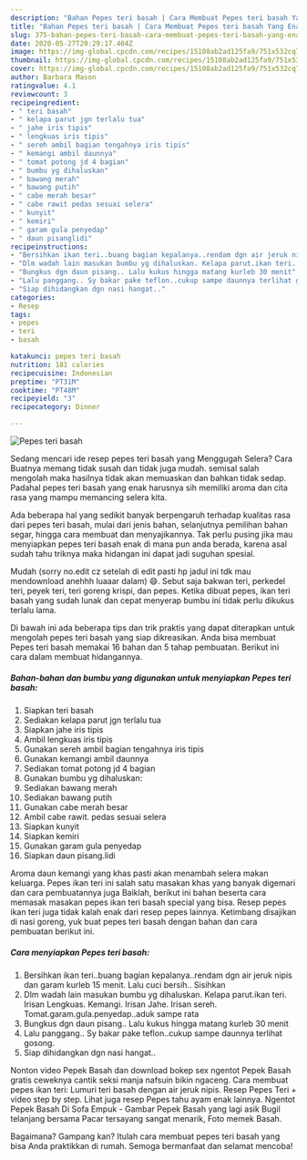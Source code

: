 ```yaml
---
description: "Bahan Pepes teri basah | Cara Membuat Pepes teri basah Yang Enak Banget"
title: "Bahan Pepes teri basah | Cara Membuat Pepes teri basah Yang Enak Banget"
slug: 375-bahan-pepes-teri-basah-cara-membuat-pepes-teri-basah-yang-enak-banget
date: 2020-05-27T20:29:17.404Z
image: https://img-global.cpcdn.com/recipes/15108ab2ad125fa9/751x532cq70/pepes-teri-basah-foto-resep-utama.jpg
thumbnail: https://img-global.cpcdn.com/recipes/15108ab2ad125fa9/751x532cq70/pepes-teri-basah-foto-resep-utama.jpg
cover: https://img-global.cpcdn.com/recipes/15108ab2ad125fa9/751x532cq70/pepes-teri-basah-foto-resep-utama.jpg
author: Barbara Mason
ratingvalue: 4.1
reviewcount: 3
recipeingredient:
- " teri basah"
- " kelapa parut jgn terlalu tua"
- " jahe iris tipis"
- " lengkuas iris tipis"
- " sereh ambil bagian tengahnya iris tipis"
- " kemangi ambil daunnya"
- " tomat potong jd 4 bagian"
- " bumbu yg dihaluskan"
- " bawang merah"
- " bawang putih"
- " cabe merah besar"
- " cabe rawit pedas sesuai selera"
- " kunyit"
- " kemiri"
- " garam gula penyedap"
- " daun pisanglidi"
recipeinstructions:
- "Bersihkan ikan teri..buang bagian kepalanya..rendam dgn air jeruk nipis dan garam kurleb 15 menit. Lalu cuci bersih.. Sisihkan"
- "Dlm wadah lain masukan bumbu yg dihaluskan. Kelapa parut.ikan teri. Irisan Lengkuas. Kemangi. Irisan Jahe. Irisan sereh. Tomat.garam.gula.penyedap..aduk sampe rata"
- "Bungkus dgn daun pisang.. Lalu kukus hingga matang kurleb 30 menit"
- "Lalu panggang.. Sy bakar pake teflon..cukup sampe daunnya terlihat gosong."
- "Siap dihidangkan dgn nasi hangat.."
categories:
- Resep
tags:
- pepes
- teri
- basah

katakunci: pepes teri basah 
nutrition: 181 calories
recipecuisine: Indonesian
preptime: "PT31M"
cooktime: "PT48M"
recipeyield: "3"
recipecategory: Dinner

---
```



![Pepes teri basah](https://img-global.cpcdn.com/recipes/15108ab2ad125fa9/751x532cq70/pepes-teri-basah-foto-resep-utama.jpg)

Sedang mencari ide resep pepes teri basah yang Menggugah Selera? Cara Buatnya memang tidak susah dan tidak juga mudah. semisal salah mengolah maka hasilnya tidak akan memuaskan dan bahkan tidak sedap. Padahal pepes teri basah yang enak harusnya sih memiliki aroma dan cita rasa yang mampu memancing selera kita.

Ada beberapa hal yang sedikit banyak berpengaruh terhadap kualitas rasa dari pepes teri basah, mulai dari jenis bahan, selanjutnya pemilihan bahan segar, hingga cara membuat dan menyajikannya. Tak perlu pusing jika mau menyiapkan pepes teri basah enak di mana pun anda berada, karena asal sudah tahu triknya maka hidangan ini dapat jadi suguhan spesial.

Mudah (sorry no.edit cz setelah di edit pasti hp jadul ini tdk mau mendownload anehhh luaaar dalam) 😄. Sebut saja bakwan teri, perkedel teri, peyek teri, teri goreng krispi, dan pepes. Ketika dibuat pepes, ikan teri basah yang sudah lunak dan cepat menyerap bumbu ini tidak perlu dikukus terlalu lama.


Di bawah ini ada beberapa tips dan trik praktis yang dapat diterapkan untuk mengolah pepes teri basah yang siap dikreasikan. Anda bisa membuat Pepes teri basah memakai 16 bahan dan 5 tahap pembuatan. Berikut ini cara dalam membuat hidangannya.

<!--inarticleads1-->

##### Bahan-bahan dan bumbu yang digunakan untuk menyiapkan Pepes teri basah:

1. Siapkan  teri basah
1. Sediakan  kelapa parut jgn terlalu tua
1. Siapkan  jahe iris tipis
1. Ambil  lengkuas iris tipis
1. Gunakan  sereh ambil bagian tengahnya iris tipis
1. Gunakan  kemangi ambil daunnya
1. Sediakan  tomat potong jd 4 bagian
1. Gunakan  bumbu yg dihaluskan:
1. Sediakan  bawang merah
1. Sediakan  bawang putih
1. Gunakan  cabe merah besar
1. Ambil  cabe rawit. pedas sesuai selera
1. Siapkan  kunyit
1. Siapkan  kemiri
1. Gunakan  garam gula penyedap
1. Siapkan  daun pisang.lidi


Aroma daun kemangi yang khas pasti akan menambah selera makan keluarga. Pepes ikan teri ini salah satu masakan khas yang banyak digemari dan cara pembuatannya juga Baiklah, berikut ini bahan beserta cara memasak masakan pepes ikan teri basah special yang bisa. Resep pepes ikan teri juga tidak kalah enak dari resep pepes lainnya. Ketimbang disajikan di nasi goreng, yuk buat pepes teri basah dengan bahan dan cara pembuatan berikut ini. 

<!--inarticleads2-->

##### Cara menyiapkan Pepes teri basah:

1. Bersihkan ikan teri..buang bagian kepalanya..rendam dgn air jeruk nipis dan garam kurleb 15 menit. Lalu cuci bersih.. Sisihkan
1. Dlm wadah lain masukan bumbu yg dihaluskan. Kelapa parut.ikan teri. Irisan Lengkuas. Kemangi. Irisan Jahe. Irisan sereh. Tomat.garam.gula.penyedap..aduk sampe rata
1. Bungkus dgn daun pisang.. Lalu kukus hingga matang kurleb 30 menit
1. Lalu panggang.. Sy bakar pake teflon..cukup sampe daunnya terlihat gosong.
1. Siap dihidangkan dgn nasi hangat..


Nonton video Pepek Basah dan download bokep sex ngentot Pepek Basah gratis ceweknya cantik seksi manja nafsuin bikin ngaceng. Cara membuat pepes ikan teri: Lumuri teri basah dengan air jeruk nipis. Resep Pepes Teri + video step by step. Lihat juga resep Pepes tahu ayam enak lainnya. Ngentot Pepek Basah Di Sofa Empuk - Gambar Pepek Basah yang lagi asik Bugil telanjang bersama Pacar tersayang sangat menarik, Foto memek Basah. 

Bagaimana? Gampang kan? Itulah cara membuat pepes teri basah yang bisa Anda praktikkan di rumah. Semoga bermanfaat dan selamat mencoba!
